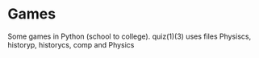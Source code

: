 # Games
Some games in Python (school to college).
quiz(1)(3) uses files Physiscs, historyp, historycs, comp and Physics
